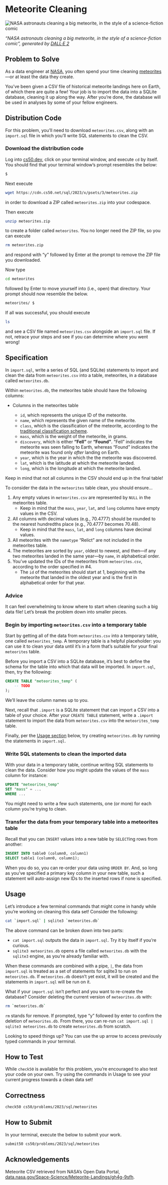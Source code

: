 # Meteorite Cleaning

![NASA astronauts cleaning a big meteorite, in the style of a science-fiction comic](./cleaning_comic.png)

*“NASA astronauts cleaning a big meteorite, in the style of a science-fiction comic”, generated by [DALL·E 2](https://openai.com/dall-e-2)*

## Problem to Solve

As a data engineer at [NASA](https://www.nasa.gov/), you often spend your time cleaning [meteorites](https://solarsystem.nasa.gov/asteroids-comets-and-meteors/meteors-and-meteorites/in-depth/)—or at least the data they create.

You’ve been given a CSV file of historical meteorite landings here on Earth, of which there are quite a few! Your job is to import the data into a SQLite database, cleaning it up along the way. After you’re done, the database will be used in analyses by some of your fellow engineers.

## Distribution Code

For this problem, you’ll need to download `meteorites.csv`, along with an `import.sql` file in which you’ll write SQL statements to clean the CSV.

### Download the distribution code

Log into [cs50.dev](https://cs50.dev/), click on your terminal window, and execute `cd` by itself. You should find that your terminal window’s prompt resembles the below:

```bash
$
```

Next execute

```bash
wget https://cdn.cs50.net/sql/2023/x/psets/3/meteorites.zip
```

in order to download a ZIP called `meteorites.zip` into your codespace.

Then execute

```bash
unzip meteorites.zip
```

to create a folder called `meteorites`. You no longer need the ZIP file, so you can execute

```bash
rm meteorites.zip
```

and respond with “y” followed by Enter at the prompt to remove the ZIP file you downloaded.

Now type

```bash
cd meteorites
```

followed by Enter to move yourself into (i.e., open) that directory. Your prompt should now resemble the below.

```bash
meteorites/ $
```

If all was successful, you should execute

```bash
ls
```

and see a CSV file named `meteorites.csv` alongside an `import.sql` file. If not, retrace your steps and see if you can determine where you went wrong!

## Specification

In `import.sql`, write a series of SQL (and SQLite) statements to import and clean the data from `meteorites.csv` into a table, meteorites, in a database called `meteorites.db`.

Within `meteorites.db`, the meteorites table should have the following columns:

- Columns in the meteorites table

  - `id`, which represents the unique ID of the meteorite.
  - `name`, which represents the given name of the meteorite.
  - `class`, which is the classification of the meteorite, according to the [traditional classification scheme](https://en.wikipedia.org/wiki/Meteorite_classification).
  - `mass`, which is the weight of the meteorite, in grams.
  - `discovery`, which is either **“Fell”** or **“Found”**. “Fell” indicates the meteorite was seen falling to Earth, whereas “Found” indicates the meteorite was found only *after* landing on Earth.
  - `year`, which is the year in which the the meteorite was discovered.
  - `lat`, which is the latitude at which the meteorite landed.
  - `long`, which is the longitude at which the meteorite landed.

Keep in mind that not all columns in the CSV should end up in the final table!

To consider the data in the `meteorites` table clean, you should ensure…

1. Any empty values in `meteorites.csv` are represented by `NULL` in the meteorites table.
    - Keep in mind that the `mass`, `year`, `lat`, and `long` columns have empty values in the CSV.
2. All columns with decimal values (e.g., 70.4777) should be rounded to the nearest hundredths place (e.g., 70.4777 becomes 70.48).
    - Keep in mind that the `mass`, `lat`, and `long` columns have decimal values.
3. All meteorites with the `nametype` “Relict” are not included in the meteorites table.
4. The meteorites are sorted by `year`, oldest to newest, and then—if any two meteorites landed in the same year—by `name`, in alphabetical order.
5. You’ve updated the IDs of the meteorites from `meteorites.csv`, according to the order specified in #4.
    - The `id` of the meteorites should start at 1, beginning with the meteorite that landed in the oldest year and is the first in alphabetical order for that year.

### Advice

It can feel overwhelming to know where to start when cleaning such a big data file! Let’s break the problem down into smaller pieces.

### Begin by importing `meteorites.csv` into a temporary table

Start by getting all of the data from `meteorites.csv` into a temporary table, one called `meteorites_temp`. A temporary table is a helpful placeholder: you can use it to clean your data until it’s in a form that’s suitable for your final `meteorites` table.

Before you import a CSV into a SQLite database, it’s best to define the schema for the table into which that data will be imported. In `import.sql`, then, try the following:

```sql
CREATE TABLE "meteorites_temp" (
    -- TODO
);
```

We’ll leave the column names up to you.

Next, recall that `.import` is a SQLite statement that can import a CSV into a table of your choice. After your `CREATE TABLE` statement, write a `.import` statement to import the data from `meteorites.csv` into the `meteorites_temp` table.

Finally, per the [Usage section](https://cs50.harvard.edu/sql/2023/psets/3/meteorites/#usage) below, try creating `meteorites.db` by running the statements in `import.sql`.

### Write SQL statements to clean the imported data

With your data in a temporary table, continue writing SQL statements to clean the data. Consider how you might update the values of the `mass` column for instance:

```sql
UPDATE "meteorites_temp"
SET "mass" = ...
WHERE ...
```

You might need to write a few such statements, one (or more) for each column you’re trying to clean.

### Transfer the data from your temporary table into a meteorites table

Recall that you can `INSERT` values into a new table by `SELECT`ing rows from another:

```sql
INSERT INTO table0 (column0, column1)
SELECT table1 (column0, column1);
```

When you do so, you can re-order your data using `ORDER BY`. And, so long as you’ve specified a primary key column in your new table, such a statement will auto-assign new IDs to the inserted rows if none is specified.

## Usage

Let’s introduce a few terminal commands that might come in handy while you’re working on cleaning this data set! Consider the following:

```bash
cat `import.sql` | sqlite3 `meteorites.db`
```

The above command can be broken down into two parts:

- `cat import.sql` outputs the data in `import.sql`. Try it by itself if you’re curious.
- `sqlite3 meteorites.db` opens a file called `meteorites.db` with the `sqlite3` engine, as you’re already familiar with.

When these commands are combined with a pipe, `|`, the data from `import.sql` is treated as a set of statements for sqlite3 to run on `meteorites.db`. If `meteorites.db` doesn’t yet exist, it will be created and the statements in `import.sql` will be run on it.

What if your `import.sql` isn’t perfect and you want to re-create the database? Consider deleting the current version of `meteorites.db` with:

```bash
rm `meteorites.db`
```

`rm` stands for remove. If prompted, type “y” followed by enter to confirm the deletion of `meteorites.db`. From there, you can re-run `cat import.sql | sqlite3 meteorites.db` to create `meteorites.db` from scratch.

Looking to speed things up? You can use the up arrow to access previously typed commands in your terminal.

## How to Test

While `check50` is available for this problem, you’re encouraged to also test your code on your own. Try using the commands in Usage to see your current progress towards a clean data set!

## Correctness

```bash
check50 cs50/problems/2023/sql/meteorites
```

## How to Submit

In your terminal, execute the below to submit your work.

```bash
submit50 cs50/problems/2023/sql/meteorites
```

## Acknowledgements

Meteorite CSV retrieved from NASA’s Open Data Portal, [data.nasa.gov/Space-Science/Meteorite-Landings/gh4g-9sfh](https://data.nasa.gov/Space-Science/Meteorite-Landings/gh4g-9sfh).

